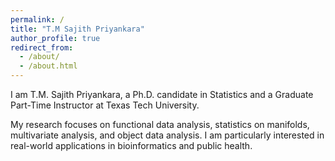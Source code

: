 ```yaml
---
permalink: /
title: "T.M Sajith Priyankara"
author_profile: true
redirect_from: 
  - /about/
  - /about.html
---
```


I am T.M. Sajith Priyankara, a Ph.D. candidate in Statistics and a Graduate Part-Time Instructor at Texas Tech University. 

My research focuses on functional data analysis, statistics on manifolds, multivariate analysis, and object data analysis. I am particularly interested in real-world applications in bioinformatics and public health.


